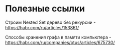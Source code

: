 # Полезные ссылки

Строим Nested Set дерево без рекурсии - https://habr.com/ru/articles/153861/

Способы хранения графа в памяти компьютера - https://habr.com/ru/companies/otus/articles/675730/
